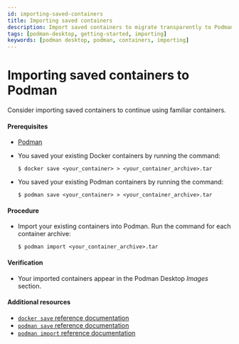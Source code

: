 ```yaml
---
id: importing-saved-containers
title: Importing saved containers
description: Import saved containers to migrate transparently to Podman, and continue using familiar containers.
tags: [podman-desktop, getting-started, importing]
keywords: [podman desktop, podman, containers, importing]
---
```


# Importing saved containers to Podman

Consider importing saved containers to continue using familiar containers.

#### Prerequisites

* [Podman](../Installation/macos-install)
* You saved your existing Docker containers by running the command:

    ```shell-session
    $ docker save <your_container> > <your_container_archive>.tar
    ```
* You saved your existing Podman containers by running the command:

    ```shell-session
    $ podman save <your_container> > <your_container_archive>.tar
    ```

#### Procedure

* Import your existing containers into Podman.
  Run the command for each container archive:

     ```shell-session
     $ podman import <your_container_archive>.tar
     ```

#### Verification

* Your imported containers appear in the Podman Desktop *Images* section.

#### Additional resources

* [`docker save` reference documentation](https://docs.docker.com/engine/reference/commandline/save/)
* [`podman save` reference documentation](https://docs.podman.io/en/latest/markdown/podman-save.1.html)
* [`podman import` reference documentation](https://docs.podman.io/en/latest/markdown/podman-import.1.html)
